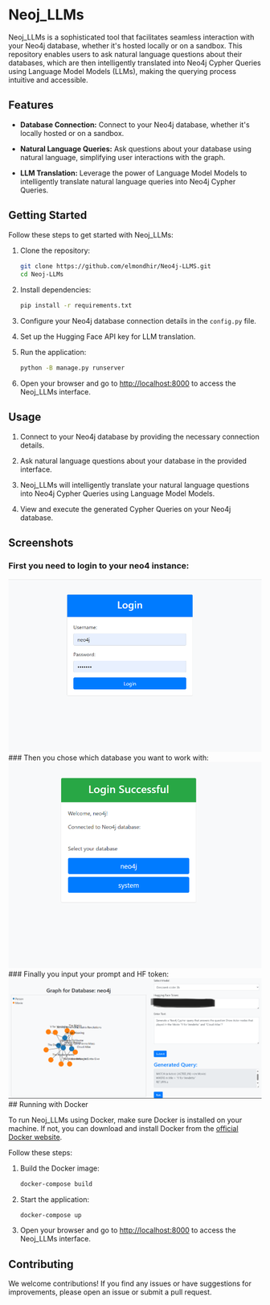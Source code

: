# Neoj_LLMs

Neoj_LLMs is a sophisticated tool that facilitates seamless interaction with your Neo4j database, whether it's hosted locally or on a sandbox. This repository enables users to ask natural language questions about their databases, which are then intelligently translated into Neo4j Cypher Queries using Language Model Models (LLMs), making the querying process intuitive and accessible.

## Features

- **Database Connection:** Connect to your Neo4j database, whether it's locally hosted or on a sandbox.

- **Natural Language Queries:** Ask questions about your database using natural language, simplifying user interactions with the graph.

- **LLM Translation:** Leverage the power of Language Model Models to intelligently translate natural language queries into Neo4j Cypher Queries.

## Getting Started

Follow these steps to get started with Neoj_LLMs:

1. Clone the repository:
    ```bash
    git clone https://github.com/elmondhir/Neo4j-LLMS.git
    cd Neoj-LLMs
    ```

2. Install dependencies:
    ```bash
    pip install -r requirements.txt
    ```

3. Configure your Neo4j database connection details in the `config.py` file.

4. Set up the Hugging Face API key for LLM translation.

5. Run the application:
    ```bash
    python -B manage.py runserver
    ```

6. Open your browser and go to [http://localhost:8000](http://localhost:8000) to access the Neoj_LLMs interface.

## Usage

1. Connect to your Neo4j database by providing the necessary connection details.

2. Ask natural language questions about your database in the provided interface.

3. Neoj_LLMs will intelligently translate your natural language questions into Neo4j Cypher Queries using Language Model Models.

4. View and execute the generated Cypher Queries on your Neo4j database.

## Screenshots

### First you need to login to your neo4 instance:
<img src="screenshots/login.png" alt="Login Screenshot" width="600"/>
### Then you chose which database you want to work with:
<img src="screenshots/select_db.png" alt="Login Screenshot" width="600"/>
### Finally you input your prompt and HF token:
<img src="screenshots/example1.png" alt="Login Screenshot" width="600"/>
## Running with Docker

To run Neoj_LLMs using Docker, make sure Docker is installed on your machine. If not, you can download and install Docker from the [official Docker website](https://www.docker.com/get-started).

Follow these steps:

1. Build the Docker image:
    ```bash
    docker-compose build
    ```

2. Start the application:
    ```bash
    docker-compose up
    ```

3. Open your browser and go to [http://localhost:8000](http://localhost:8000) to access the Neoj_LLMs interface.

## Contributing

We welcome contributions! If you find any issues or have suggestions for improvements, please open an issue or submit a pull request.
